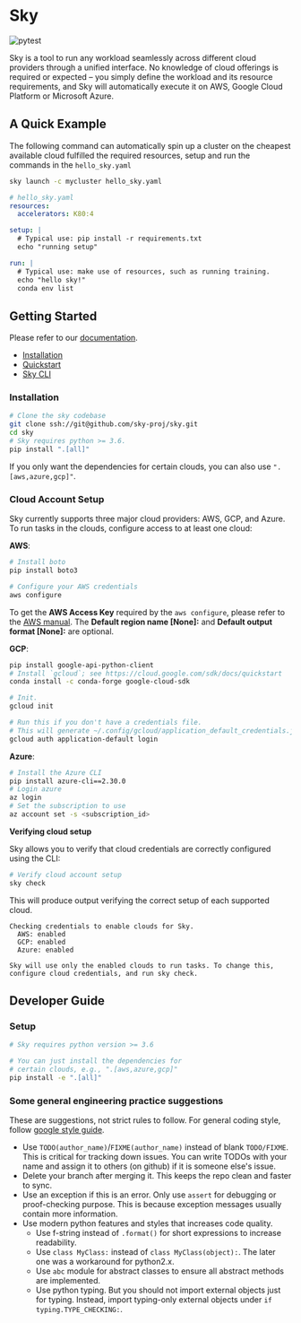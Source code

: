 # Sky

![pytest](https://github.com/sky-proj/sky/actions/workflows/pytest.yml/badge.svg)

Sky is a tool to run any workload seamlessly across different cloud providers through a unified interface. No knowledge of cloud offerings is required or expected – you simply define the workload and its resource requirements, and Sky will automatically execute it on AWS, Google Cloud Platform or Microsoft Azure.

<!-- TODO: We need a logo here -->
## A Quick Example
The following command can automatically spin up a cluster on the cheapest available cloud fulfilled the required resources, setup and run the commands in the `hello_sky.yaml`
```bash
sky launch -c mycluster hello_sky.yaml
```

```yaml
# hello_sky.yaml
resources:
  accelerators: K80:4

setup: |
  # Typical use: pip install -r requirements.txt
  echo "running setup"

run: |
  # Typical use: make use of resources, such as running training.
  echo "hello sky!"
  conda env list
```

## Getting Started
Please refer to our [documentation](https://sky-proj-sky.readthedocs-hosted.com/en/latest/).
- [Installation](https://sky-proj-sky.readthedocs-hosted.com/en/latest/getting-started/installation.html)
- [Quickstart](https://sky-proj-sky.readthedocs-hosted.com/en/latest/getting-started/quickstart.html)
- [Sky CLI](https://sky-proj-sky.readthedocs-hosted.com/en/latest/reference/cli.html)

### Installation

```bash
# Clone the sky codebase
git clone ssh://git@github.com/sky-proj/sky.git
cd sky
# Sky requires python >= 3.6.
pip install ".[all]"
```

If you only want the dependencies for certain clouds, you can also use
`".[aws,azure,gcp]"`.

### Cloud Account Setup

Sky currently supports three major cloud providers: AWS, GCP, and Azure.  To run
tasks in the clouds, configure access to at least one cloud:

**AWS**:

```bash
# Install boto
pip install boto3

# Configure your AWS credentials
aws configure
```

To get the **AWS Access Key** required by the `aws configure`, please refer to the [AWS manual](https://docs.aws.amazon.com/IAM/latest/UserGuide/id_credentials_access-keys.html#Using_CreateAccessKey). The **Default region name [None]:** and **Default output format [None]:** are optional.

**GCP**:

```bash
pip install google-api-python-client
# Install `gcloud`; see https://cloud.google.com/sdk/docs/quickstart
conda install -c conda-forge google-cloud-sdk

# Init.
gcloud init

# Run this if you don't have a credentials file.
# This will generate ~/.config/gcloud/application_default_credentials.json.
gcloud auth application-default login
```

**Azure**:

```bash
# Install the Azure CLI
pip install azure-cli==2.30.0
# Login azure
az login
# Set the subscription to use
az account set -s <subscription_id>
```

**Verifying cloud setup**

Sky allows you to verify that cloud credentials are correctly configured using
the CLI:

```bash
# Verify cloud account setup
sky check
```

This will produce output verifying the correct setup of each supported cloud.

```
Checking credentials to enable clouds for Sky.
  AWS: enabled
  GCP: enabled
  Azure: enabled

Sky will use only the enabled clouds to run tasks. To change this, configure cloud credentials, and run sky check.
```

## Developer Guide
### Setup

```bash
# Sky requires python version >= 3.6

# You can just install the dependencies for
# certain clouds, e.g., ".[aws,azure,gcp]"
pip install -e ".[all]"
```

<!-- TODO (gautam): Removed since we have reversed it -->
<!-- ## SSH Access
The system currently supports SSH access for launched VMs by modifying your local `~/.ssh/config`. For git credentials to forward seamlessly, users must start their SSH agent and add their GitHub SSH key to it:
```
eval "$(ssh-agent -s)"
ssh-add -K /path/to/key  # e.g. ~/.ssh/id_ed25519
```
For more information on GitHub authentication and keys, see their [setup tutorial](https://docs.github.com/en/authentication/connecting-to-github-with-ssh/generating-a-new-ssh-key-and-adding-it-to-the-ssh-agent#adding-your-ssh-key-to-the-ssh-agent). -->

### Some general engineering practice suggestions

These are suggestions, not strict rules to follow. For general coding style, follow [google style guide](https://google.github.io/styleguide/pyguide.html).

* Use `TODO(author_name)`/`FIXME(author_name)` instead of blank `TODO/FIXME`. This is critical for tracking down issues. You can write TODOs with your name and assign it to others (on github) if it is someone else's issue.
* Delete your branch after merging it. This keeps the repo clean and faster to sync.
* Use an exception if this is an error. Only use `assert` for debugging or proof-checking purpose. This is because exception messages usually contain more information.
* Use modern python features and styles that increases code quality.
  * Use f-string instead of `.format()` for short expressions to increase readability.
  * Use `class MyClass:` instead of `class MyClass(object):`. The later one was a workaround for python2.x.
  * Use `abc` module for abstract classes to ensure all abstract methods are implemented.
  * Use python typing. But you should not import external objects just for typing. Instead, import typing-only external objects under `if typing.TYPE_CHECKING:`.
